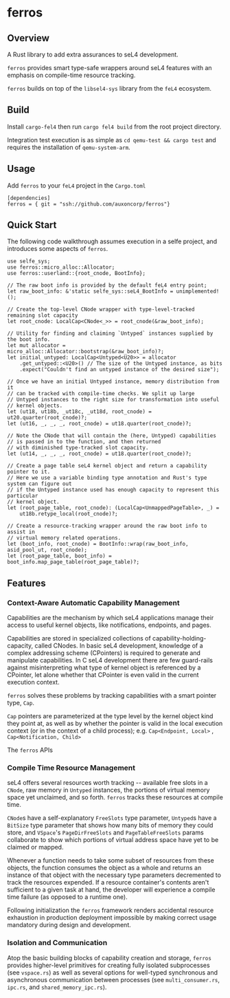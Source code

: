 # ferros

## Overview

A Rust library to add extra assurances to seL4 development.

`ferros` provides smart type-safe wrappers around seL4 features
with an emphasis on compile-time resource tracking.

`ferros` builds on top of the `libsel4-sys` library from the `feL4` ecosystem.

## Build

Install `cargo-fel4` then run `cargo fel4 build` from the root project directory.

Integration test execution is as simple as `cd qemu-test && cargo test` and requires the installation of `qemu-system-arm`.

## Usage

Add `ferros` to your `feL4` project in the `Cargo.toml`

```
[dependencies]
ferros = { git = "ssh://github.com/auxoncorp/ferros"}
```

## Quick Start

The following code walkthrough assumes execution in a selfe project,
and introduces some aspects of `ferros`.

```
use selfe_sys;
use ferros::micro_alloc::Allocator;
use ferros::userland::{root_cnode, BootInfo};

// The raw boot info is provided by the default feL4 entry point;
let raw_boot_info: &'static selfe_sys::seL4_BootInfo = unimplemented!();

// Create the top-level CNode wrapper with type-level-tracked remaining slot capacity
let root_cnode: LocalCap<CNode<_>> = root_cnode(&raw_boot_info);

// Utility for finding and claiming `Untyped` instances supplied by the boot info.
let mut allocator = micro_alloc::Allocator::bootstrap(&raw_boot_info)?;
let initial_untyped: LocalCap<Untyped<U20>> = allocator
    .get_untyped::<U20>() // The size of the Untyped instance, as bits
    .expect("Couldn't find an untyped instance of the desired size");

// Once we have an initial Untyped instance, memory distribution from it
// can be tracked with compile-time checks. We split up large
// Untyped instances to the right size for transformation into useful
// kernel objects.
let (ut18, ut18b, _ut18c, _ut18d, root_cnode) = ut20.quarter(root_cnode)?;
let (ut16, _, _, _, root_cnode) = ut18.quarter(root_cnode)?;

// Note the CNode that will contain the (here, Untyped) capabilities
// is passed in to the function, and then returned
// with diminished type-tracked slot capacity.
let (ut14, _, _, _, root_cnode) = ut18.quarter(root_cnode)?;

// Create a page table seL4 kernel object and return a capability pointer to it.
// Here we use a variable binding type annotation and Rust's type system can figure out
// if the Untyped instance used has enough capacity to represent this particular
// kernel object.
let (root_page_table, root_cnode): (LocalCap<UnmappedPageTable>, _) =
    ut18b.retype_local(root_cnode)?;

// Create a resource-tracking wrapper around the raw boot info to assist in
// virtual memory related operations.
let (boot_info, root_cnode) = BootInfo::wrap(raw_boot_info, asid_pool_ut, root_cnode);
let (root_page_table, boot_info) = boot_info.map_page_table(root_page_table)?;
```

## Features

### Context-Aware Automatic Capability Management

Capabilities are the mechanism by which seL4 applications manage their
access to useful kernel objects, like notifications, endpoints, and pages.

Capabilities are stored in specialized collections of capability-holding-capacity,
called CNodes. In basic seL4 development, knowledge of a complex addressing scheme
(CPointers) is required to generate and manipulate capabilities. In C seL4 development there
are few guard-rails against misinterpreting what type of kernel object is referenced
by a CPointer, let alone whether that CPointer is even valid in the current execution
context.

`ferros` solves these problems by tracking capabilities with a smart pointer type, `Cap`.

`Cap` pointers are parameterized at the type level by the kernel object kind they point at,
as well as by whether the pointer is valid in the local execution context (or in the context
of a child process); e.g. `Cap<Endpoint, Local>` , `Cap<Notification, Child>`

The `ferros` APIs


### Compile Time Resource Management

seL4 offers several resources worth tracking -- available free slots in a `CNode`, raw memory
in `Untyped` instances, the portions of virtual memory space yet unclaimed, and so
forth. `ferros` tracks these resources at compile time.

`CNode`s have a self-explanatory `FreeSlots` type parameter, `Untyped`s have a `BitSize` type parameter
that shows how many bits of memory they could store, and `VSpace`'s `PageDirFreeSlots`
and `PageTableFreeSlots` params collaborate to show which portions of virtual address space
have yet to be claimed or mapped.

Whenever a function needs to take some subset of resources from these objects,
the function consumes the object as a whole and returns an instance of that object
with the necessary type parameters decremented to track the resources expended. If a resource
container's contents aren't sufficient to a given task at hand, the developer will experience
a compile time failure (as opposed to a runtime one).

Following initialization the `ferros` framework renders accidental resource exhaustion in production deployment impossible
by making correct usage mandatory during design and development.

### Isolation and Communication

Atop the basic building blocks of capability creation and storage, `ferros` provides higher-level
primitives for creating fully isolated subprocesses (see `vspace.rs`) as well as several
options for well-typed synchronous and asynchronous communication between processes
(see `multi_consumer.rs`, `ipc.rs`, and `shared_memory_ipc.rs`).
